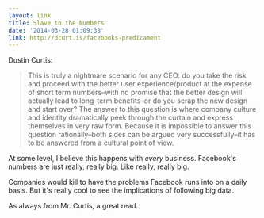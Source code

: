 ```yaml
---
layout: link
title: Slave to the Numbers
date: '2014-03-28 01:09:38'
link: http://dcurt.is/facebooks-predicament
---
```


<p>Dustin Curtis:</p>

<blockquote>
  <p>This is truly a nightmare scenario for any CEO: do you take the risk and proceed with the better user experience/product at the expense of short term numbers–with no promise that the better design will actually lead to long-term benefits–or do you scrap the new design and start over? The answer to this question is where company culture and identity dramatically peek through the curtain and express themselves in very raw form. Because it is impossible to answer this question rationally–both sides can be argued very successfully–it has to be answered from a cultural point of view.</p>
</blockquote>

<p>At some level, I believe this happens with <em>every</em> business. Facebook's numbers are just really, really big. Like really, really big. </p>

<p>Companies would kill to have the problems Facebook runs into on a daily basis. But it's really cool to see the implications of following big data.</p>

<p>As always from Mr. Curtis, a great read.</p>